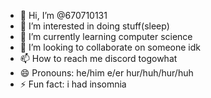 - 👋 Hi, I’m @670710131
- 👀 I’m interested in doing stuff(sleep)
- 🌱 I’m currently learning computer science
- 💞️ I’m looking to collaborate on someone idk
- 📫 How to reach me discord togowhat
- 😄 Pronouns: he/him e/er hur/huh/hur/huh
- ⚡ Fun fact: i had insomnia

<!---
670710131/670710131 is a ✨ special ✨ repository because its `README.md` (this file) appears on your GitHub profile.
You can click the Preview link to take a look at your changes.
--->
